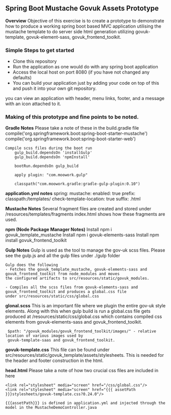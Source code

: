 ## Spring Boot  Mustache Govuk Assets Prototype

**Overview**
	Objective of this exercise is to create a prototype to demonstrate how to produce a working spring boot based MVC application utilising
	the mustache template to do server side html generation utilizing govuk-template, govuk-element-sass, govuk_frontend_toolkit.


### Simple Steps to get started

- Clone this repository
- Run the application as one would do with any spring boot application
- Access the local host on port 8080 (if you have not changed any defaults)
- You can build your application just by adding your code on top of this and push it into your own git repository.

you can view an application with header, menu links, footer, and a message with an icon attached to it.


### Making of this prototype and fine points to be noted.

**Gradle Notes**
    Please take a note of these in the build.gradle file
        compile('org.springframework.boot:spring-boot-starter-mustache')
        compile('org.springframework.boot:spring-boot-starter-web')

    Compile scss files during the boot run
        gulp_build.dependsOn 'installGulp'
        gulp_build.dependsOn 'npmInstall'

        bootRun.dependsOn gulp_build

        apply plugin: "com.moowork.gulp"

        classpath("com.moowork.gradle:gradle-gulp-plugin:0.10")

**application.yml notes**
    spring:
      mustache:
        enabled: true
        prefix: classpath:/templates/
        check-template-location: true
        suffix: .html

**Mustache Notes**
    Several fragment files are created and stored under /resources/templates/fragments
    index.html shows how these fragments are used.

**npm (Node Package Manager Notes)**
    Install npm i govuk_template_mustache
    Install npm i govuk-elements-sass
    Install npm install govuk_frontend_toolkit

**Gulp Notes**
    Gulp is used as the tool to manage the gov-uk scss files. Please see the gulp.js and all the gulp files
    under ./gulp folder

    Gulp does the following
    - Fetches the govuk_template_mustache, govuk-elements-sass and govuk_frontend_toolkit from node_modules and moves
    the configured artifacts to src/resources/static/govuk_modules.

    - Compiles all the scss files from govuk-elements-sass and govuk_frontend_toolkit and produces a global.css file
    under src/resources/static/css/global.css

**glonal.scss**
     This is an important file where we plugin the entire gov-uk style elements. Along with this when gulp build is run
     a global.css file gets produced at /resources/static/css/global.css which contains compiled css elements from
     govuk-elements-sass and govuk_frontend_toolkit.

     $path: "/govuk_modules/govuk_frontend_toolkit/images/" - relative location of various images used by
     govuk-template-saas and govuk_frontend_toolkit.


**govuk-template.css**
    This file can be found under src/resources/static/govuk_template/assets/stylesheets. This is needed for the header
    and footer construction in the html.

**head.html**
    Please take a note of how two crucial css files are included in here

    <link rel="stylesheet" media="screen" href="/css/global.css"/>
    <link rel="stylesheet" media="screen" href="{{{ assetPath }}}stylesheets/govuk-template.css?0.24.0"/>

    {{{assetPath}}} is defined in application.yml and injected through the model in the MustacheDemoController.java
